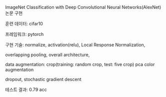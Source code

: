 ImageNet Classification with Deep Convolutional Neural Networks(AlexNet) 논문 구현

훈련 데이터: cifar10

프레임워크: pytorch

구현 기술: 
normalize, activation(relu), Local Response Normalization,

overlapping pooling, overall architecture, 

data augmentation: crop(training: random crop, test: five crop) pca color augmentation

dropout, stochastic gradient descent
          
테스트 결과: 0.79 acc
